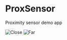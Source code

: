 # ProxSensor
Proximity sensor demo app

![Close](http://imgur.com/SPApsOA)
![Far](http://imgur.com/rs2Nuqn)




